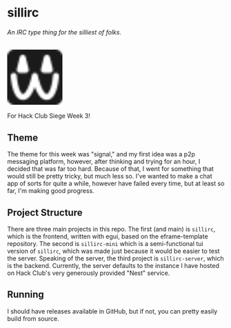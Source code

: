# sillirc
###### An IRC type thing for the silliest of folks.

<img src="sillirc.svg" width="128" alt="sillirc logo" />

For Hack Club Siege Week 3!

## Theme
The theme for this week was "signal," and my
first idea was a p2p messaging platform,
however, after thinking and trying for an
hour, I decided that was far too hard.
Because of that, I went for something that
would still be pretty tricky, but much less
so. I've wanted to make a chat app of sorts
for quite a while, however have failed
every time, but at least so far, I'm making
good progress.

## Project Structure
There are three main projects in this repo.
The first (and main) is `sillirc`, which is
the frontend, written with egui, based on
the eframe-template repository. The second
is `sillirc-mini` which is a
semi-functional tui version of `sillirc`,
which was made just because it would be
easier to test the server. Speaking of
the server, the third project is
`sillirc-server`, which is the backend.
Currently, the server defaults to the
instance I have hosted on Hack Club's very
generously provided "Nest" service.

## Running
I should have releases available in GitHub,
but if not, you can pretty easily build
from source.